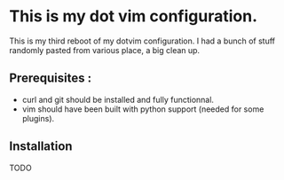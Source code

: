 This is my dot vim configuration.
========

This is my third reboot of my dotvim configuration. I had a bunch of stuff randomly pasted from various place, a big clean up. 

## Prerequisites : 

* curl and git should be installed and fully functionnal. 
* vim should have been built with python support (needed for some plugins).

## Installation

TODO 

